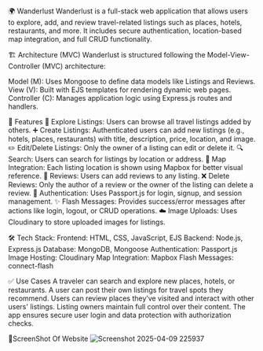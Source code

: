 🌍 Wanderlust
Wanderlust is a full-stack web application that allows users to explore, add, and review travel-related listings such as places, hotels, restaurants, and more. It includes secure authentication, location-based map integration, and full CRUD functionality.

🏗️ Architecture (MVC)
Wanderlust is structured following the Model-View-Controller (MVC) architecture:

Model (M): Uses Mongoose to define data models like Listings and Reviews.
View (V): Built with EJS templates for rendering dynamic web pages.
Controller (C): Manages application logic using Express.js routes and handlers.

🚀 Features
🧭 Explore Listings: Users can browse all travel listings added by others.
➕ Create Listings: Authenticated users can add new listings (e.g., hotels, places, restaurants) with title, description, price, location, and image.
✏️ Edit/Delete Listings: Only the owner of a listing can edit or delete it.
🔍 Search: Users can search for listings by location or address.
📍 Map Integration: Each listing location is shown using Mapbox for better visual reference.
💬 Reviews: Users can add reviews to any listing.
❌ Delete Reviews: Only the author of a review or the owner of the listing can delete a review.
🔐 Authentication: Uses Passport.js for login, signup, and session management.
✨ Flash Messages: Provides success/error messages after actions like login, logout, or CRUD operations.
☁️ Image Uploads: Uses Cloudinary to store uploaded images for listings.

🛠️ Tech Stack:
Frontend: HTML, CSS, JavaScript, EJS
Backend: Node.js, Express.js
Database: MongoDB, Mongoose
Authentication: Passport.js
Image Hosting: Cloudinary
Map Integration: Mapbox
Flash Messages: connect-flash

✅ Use Cases
A traveler can search and explore new places, hotels, or restaurants.
A user can post their own listings for travel spots they recommend.
Users can review places they’ve visited and interact with other users' listings.
Listing owners maintain full control over their content.
The app ensures secure user login and data protection with authorization checks.

📸ScreenShot Of Website
![Screenshot 2025-04-09 225937](https://github.com/user-attachments/assets/bd68fa73-9210-49ed-8ce2-85d43825aac6)




